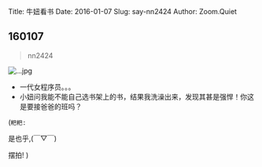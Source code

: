 Title: 牛妞看书
Date: 2016-01-07
Slug: say-nn2424
Author: Zoom.Quiet


## 160107
> nn2424

![...jpg](http://momoko.zoomquiet.top/niuniu-albums/nn2016/160107-nn2424.jpg?imageView2/2/w/360)

- 一代女程序员。。。
- 小妞问我能不能自己选书架上的书，结果我洗澡出来，发现其甚是强悍！你这是要接爸爸的班吗？


(`粑粑:` 

是也乎,(￣▽￣)

摆拍!
)

